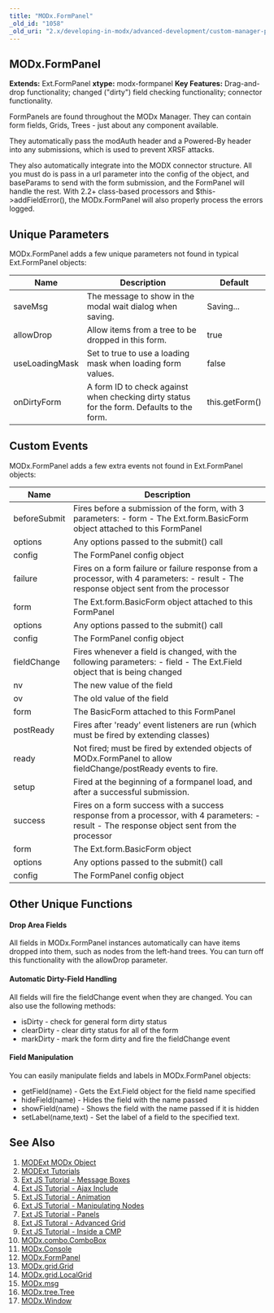 ```yaml
---
title: "MODx.FormPanel"
_old_id: "1058"
_old_uri: "2.x/developing-in-modx/advanced-development/custom-manager-pages/modext/modx.formpanel"
---
```


## MODx.FormPanel

**Extends:** Ext.FormPanel 
**xtype:** modx-formpanel 
**Key Features:** Drag-and-drop functionality; changed ("dirty") field checking functionality; connector functionality.

FormPanels are found throughout the MODx Manager. They can contain form fields, Grids, Trees - just about any component available.

They automatically pass the modAuth header and a Powered-By header into any submissions, which is used to prevent XRSF attacks.

They also automatically integrate into the MODX connector structure. All you must do is pass in a url parameter into the config of the object, and baseParams to send with the form submission, and the FormPanel will handle the rest. With 2.2+ class-based processors and $this->addFieldError(), the MODx.FormPanel will also properly process the errors logged.

## Unique Parameters

MODx.FormPanel adds a few unique parameters not found in typical Ext.FormPanel objects:

| Name           | Description                                                                               | Default        |
| -------------- | ----------------------------------------------------------------------------------------- | -------------- |
| saveMsg        | The message to show in the modal wait dialog when saving.                                 | Saving...      |
| allowDrop      | Allow items from a tree to be dropped in this form.                                       | true           |
| useLoadingMask | Set to true to use a loading mask when loading form values.                               | false          |
| onDirtyForm    | A form ID to check against when checking dirty status for the form. Defaults to the form. | this.getForm() |

## Custom Events

MODx.FormPanel adds a few extra events not found in Ext.FormPanel objects:

| Name         | Description                                                                                                                                 |
| ------------ | ------------------------------------------------------------------------------------------------------------------------------------------- |
| beforeSubmit | Fires before a submission of the form, with 3 parameters: - form - The Ext.form.BasicForm object attached to this FormPanel                 |
| options      | Any options passed to the submit() call                                                                                                     |
| config       | The FormPanel config object                                                                                                                 |
| failure      | Fires on a form failure or failure response from a processor, with 4 parameters: - result - The response object sent from the processor     |
| form         | The Ext.form.BasicForm object attached to this FormPanel                                                                                    |
| options      | Any options passed to the submit() call                                                                                                     |
| config       | The FormPanel config object                                                                                                                 |
| fieldChange  | Fires whenever a field is changed, with the following parameters: - field - The Ext.Field object that is being changed                      |
| nv           | The new value of the field                                                                                                                  |
| ov           | The old value of the field                                                                                                                  |
| form         | The BasicForm attached to this FormPanel                                                                                                    |
| postReady    | Fires after 'ready' event listeners are run (which must be fired by extending classes)                                                      |
| ready        | Not fired; must be fired by extended objects of MODx.FormPanel to allow fieldChange/postReady events to fire.                               |
| setup        | Fired at the beginning of a formpanel load, and after a successful submission.                                                              |
| success      | Fires on a form success with a success response from a processor, with 4 parameters: - result - The response object sent from the processor |
| form         | The Ext.form.BasicForm object                                                                                                               |
| options      | Any options passed to the submit() call                                                                                                     |
| config       | The FormPanel config object                                                                                                                 |

## Other Unique Functions

#### Drop Area Fields

All fields in MODx.FormPanel instances automatically can have items dropped into them, such as nodes from the left-hand trees. You can turn off this functionality with the allowDrop parameter.

#### Automatic Dirty-Field Handling

All fields will fire the fieldChange event when they are changed. You can also use the following methods:

- isDirty - check for general form dirty status
- clearDirty - clear dirty status for all of the form
- markDirty - mark the form dirty and fire the fieldChange event

#### Field Manipulation

You can easily manipulate fields and labels in MODx.FormPanel objects:

- getField(name) - Gets the Ext.Field object for the field name specified
- hideField(name) - Hides the field with the name passed
- showField(name) - Shows the field with the name passed if it is hidden
- setLabel(name,text) - Set the label of a field to the specified text.

## See Also

1. [MODExt MODx Object](extending-modx/custom-manager-pages/modext/modext-modx-object)
2. [MODExt Tutorials](extending-modx/custom-manager-pages/modext/modext-tutorials)
  1. [Ext JS Tutorial - Message Boxes](extending-modx/custom-manager-pages/modext/modext-tutorials/1.-ext-js-tutorial-message-boxes)
  2. [Ext JS Tutorial - Ajax Include](extending-modx/custom-manager-pages/modext/modext-tutorials/2.-ext-js-tutorial-ajax-include)
  3. [Ext JS Tutorial - Animation](extending-modx/custom-manager-pages/modext/modext-tutorials/3.-ext-js-tutorial-animation)
  4. [Ext JS Tutorial - Manipulating Nodes](extending-modx/custom-manager-pages/modext/modext-tutorials/4.-ext-js-tutorial-manipulating-nodes)
  5. [Ext JS Tutorial - Panels](extending-modx/custom-manager-pages/modext/modext-tutorials/5.-ext-js-tutorial-panels)
  6. [Ext JS Tutoral - Advanced Grid](extending-modx/custom-manager-pages/modext/modext-tutorials/7.-ext-js-tutoral-advanced-grid)
  7. [Ext JS Tutorial - Inside a CMP](extending-modx/custom-manager-pages/modext/modext-tutorials/8.-ext-js-tutorial-inside-a-cmp)
3. [MODx.combo.ComboBox](extending-modx/custom-manager-pages/modext/modx.combo.combobox)
4. [MODx.Console](extending-modx/custom-manager-pages/modext/modx.console)
5. [MODx.FormPanel](extending-modx/custom-manager-pages/modext/modx.formpanel)
6. [MODx.grid.Grid](extending-modx/custom-manager-pages/modext/modx.grid.grid)
7. [MODx.grid.LocalGrid](extending-modx/custom-manager-pages/modext/modx.grid.localgrid)
8. [MODx.msg](extending-modx/custom-manager-pages/modext/modx.msg)
9. [MODx.tree.Tree](extending-modx/custom-manager-pages/modext/modx.tree.tree)
10. [MODx.Window](extending-modx/custom-manager-pages/modext/modx.window)